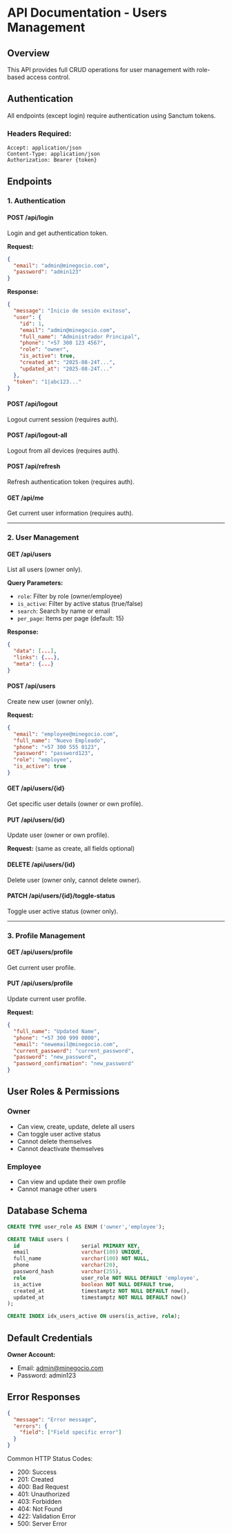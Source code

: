 # API Documentation - Users Management

## Overview
This API provides full CRUD operations for user management with role-based access control.

## Authentication
All endpoints (except login) require authentication using Sanctum tokens.

### Headers Required:
```
Accept: application/json
Content-Type: application/json
Authorization: Bearer {token}
```

## Endpoints

### 1. Authentication

#### POST /api/login
Login and get authentication token.

**Request:**
```json
{
  "email": "admin@minegocio.com",
  "password": "admin123"
}
```

**Response:**
```json
{
  "message": "Inicio de sesión exitoso",
  "user": {
    "id": 1,
    "email": "admin@minegocio.com",
    "full_name": "Administrador Principal",
    "phone": "+57 300 123 4567",
    "role": "owner",
    "is_active": true,
    "created_at": "2025-08-24T...",
    "updated_at": "2025-08-24T..."
  },
  "token": "1|abc123..."
}
```

#### POST /api/logout
Logout current session (requires auth).

#### POST /api/logout-all
Logout from all devices (requires auth).

#### POST /api/refresh
Refresh authentication token (requires auth).

#### GET /api/me
Get current user information (requires auth).

---

### 2. User Management

#### GET /api/users
List all users (owner only).

**Query Parameters:**
- `role`: Filter by role (owner/employee)
- `is_active`: Filter by active status (true/false)
- `search`: Search by name or email
- `per_page`: Items per page (default: 15)

**Response:**
```json
{
  "data": [...],
  "links": {...},
  "meta": {...}
}
```

#### POST /api/users
Create new user (owner only).

**Request:**
```json
{
  "email": "employee@minegocio.com",
  "full_name": "Nuevo Empleado",
  "phone": "+57 300 555 0123",
  "password": "password123",
  "role": "employee",
  "is_active": true
}
```

#### GET /api/users/{id}
Get specific user details (owner or own profile).

#### PUT /api/users/{id}
Update user (owner or own profile).

**Request:** (same as create, all fields optional)

#### DELETE /api/users/{id}
Delete user (owner only, cannot delete owner).

#### PATCH /api/users/{id}/toggle-status
Toggle user active status (owner only).

---

### 3. Profile Management

#### GET /api/users/profile
Get current user profile.

#### PUT /api/users/profile
Update current user profile.

**Request:**
```json
{
  "full_name": "Updated Name",
  "phone": "+57 300 999 0000",
  "email": "newemail@minegocio.com",
  "current_password": "current_password",
  "password": "new_password",
  "password_confirmation": "new_password"
}
```

## User Roles & Permissions

### Owner
- Can view, create, update, delete all users
- Can toggle user active status
- Cannot delete themselves
- Cannot deactivate themselves

### Employee
- Can view and update their own profile
- Cannot manage other users

## Database Schema

```sql
CREATE TYPE user_role AS ENUM ('owner','employee');

CREATE TABLE users (
  id                    serial PRIMARY KEY,
  email                 varchar(100) UNIQUE,
  full_name             varchar(100) NOT NULL,
  phone                 varchar(20),
  password_hash         varchar(255),
  role                  user_role NOT NULL DEFAULT 'employee',
  is_active             boolean NOT NULL DEFAULT true,
  created_at            timestamptz NOT NULL DEFAULT now(),
  updated_at            timestamptz NOT NULL DEFAULT now()
);

CREATE INDEX idx_users_active ON users(is_active, role);
```

## Default Credentials

**Owner Account:**
- Email: admin@minegocio.com
- Password: admin123

## Error Responses

```json
{
  "message": "Error message",
  "errors": {
    "field": ["Field specific error"]
  }
}
```

Common HTTP Status Codes:
- 200: Success
- 201: Created
- 400: Bad Request
- 401: Unauthorized
- 403: Forbidden
- 404: Not Found
- 422: Validation Error
- 500: Server Error